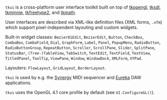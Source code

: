 `tkui` is a cross-platform user interface toolkit built on top of [tkopengl](../tkopengl), [tksdl](../tksdl2), [tkminnie](../minnie), [tkfreetype2](../tkfreetype2), and [tkmath](../tkmath).

User interfaces are described via XML-like definition files (XML forms, `.xfm`) which support pixel-independent layouting and custom widgets.

Built-in widget classes: `Bezier01Edit`, `BezierEdit`, `Button`, `CheckBox`, `ComboBox`, `ComboField`, `Dial`, `GraphForm`, `Label`, `Panel`, `PopupMenu`, `RadioButton`, `RadioButtonGroup`, `RepeatButton`, `Scroller`, `ScrollPane`, `Slider`, `SplitPane`, `StatusBar`, `(Tree-)TableView`, `TabSwitch`, `TextEdit`, `TextField`, `TextView`, `TitledPanel`, `ToolTip`, `ViewPane`, `Window`, `WindowDock`, `XMLForm`, `XYPad`.

Layouters: `FlowLayout`, `GridLayout`, `BorderLayout`.

`tkui` is used by e.g. the [Synergy](../tks-projects/apps/synergy/) MIDI sequencer and [Eureka](../tks-projects/apps/eureka/) DAW applications.

`tkui` uses the OpenGL 4.1 core profile by default (see `UI.ConfigureGL()`).
